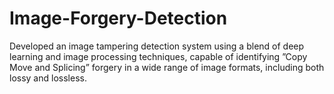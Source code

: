 # Image-Forgery-Detection
Developed an image tampering detection system using a blend of deep learning and image processing techniques, capable of identifying ”Copy Move and Splicing” forgery in a wide range of image formats, including both lossy and lossless.
